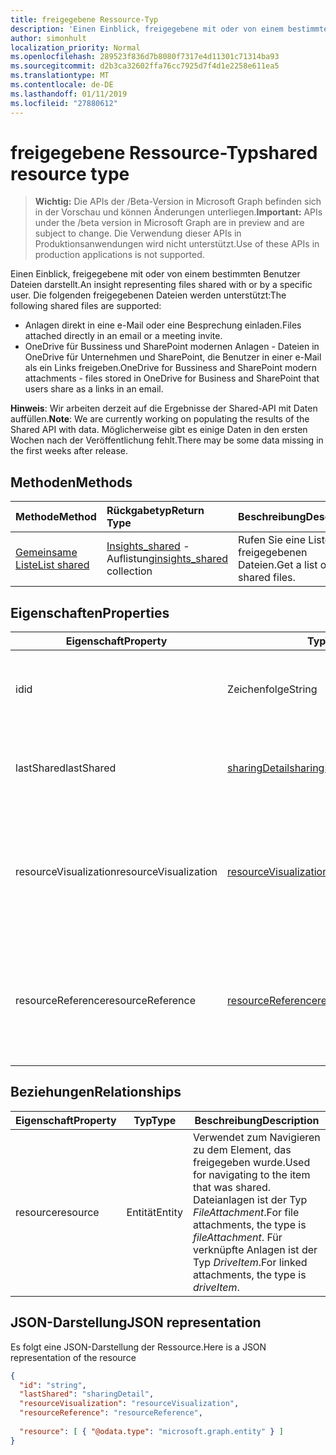 ```yaml
---
title: freigegebene Ressource-Typ
description: 'Einen Einblick, freigegebene mit oder von einem bestimmten Benutzer Dateien darstellt. Die folgenden freigegebenen Dateien werden unterstützt:'
author: simonhult
localization_priority: Normal
ms.openlocfilehash: 289523f836d7b8080f7317e4d11301c71314ba93
ms.sourcegitcommit: d2b3ca32602ffa76cc7925d7f4d1e2258e611ea5
ms.translationtype: MT
ms.contentlocale: de-DE
ms.lasthandoff: 01/11/2019
ms.locfileid: "27880612"
---
```

# <a name="shared-resource-type"></a><span data-ttu-id="d67ac-104">freigegebene Ressource-Typ</span><span class="sxs-lookup"><span data-stu-id="d67ac-104">shared resource type</span></span>

> <span data-ttu-id="d67ac-105">**Wichtig:** Die APIs der /Beta-Version in Microsoft Graph befinden sich in der Vorschau und können Änderungen unterliegen.</span><span class="sxs-lookup"><span data-stu-id="d67ac-105">**Important:** APIs under the /beta version in Microsoft Graph are in preview and are subject to change.</span></span> <span data-ttu-id="d67ac-106">Die Verwendung dieser APIs in Produktionsanwendungen wird nicht unterstützt.</span><span class="sxs-lookup"><span data-stu-id="d67ac-106">Use of these APIs in production applications is not supported.</span></span>

<span data-ttu-id="d67ac-107">Einen Einblick, freigegebene mit oder von einem bestimmten Benutzer Dateien darstellt.</span><span class="sxs-lookup"><span data-stu-id="d67ac-107">An insight representing files shared with or by a specific user.</span></span> <span data-ttu-id="d67ac-108">Die folgenden freigegebenen Dateien werden unterstützt:</span><span class="sxs-lookup"><span data-stu-id="d67ac-108">The following shared files are supported:</span></span>

- <span data-ttu-id="d67ac-109">Anlagen direkt in eine e-Mail oder eine Besprechung einladen.</span><span class="sxs-lookup"><span data-stu-id="d67ac-109">Files attached directly in an email or a meeting invite.</span></span>
- <span data-ttu-id="d67ac-110">OneDrive für Bussiness und SharePoint modernen Anlagen - Dateien in OneDrive für Unternehmen und SharePoint, die Benutzer in einer e-Mail als ein Links freigeben.</span><span class="sxs-lookup"><span data-stu-id="d67ac-110">OneDrive for Bussiness and SharePoint modern attachments - files stored in OneDrive for Business and SharePoint that users share as a links in an email.</span></span>

<span data-ttu-id="d67ac-111">**Hinweis**: Wir arbeiten derzeit auf die Ergebnisse der Shared-API mit Daten auffüllen.</span><span class="sxs-lookup"><span data-stu-id="d67ac-111">**Note**: We are currently working on populating the results of the Shared API with data.</span></span> <span data-ttu-id="d67ac-112">Möglicherweise gibt es einige Daten in den ersten Wochen nach der Veröffentlichung fehlt.</span><span class="sxs-lookup"><span data-stu-id="d67ac-112">There may be some data missing in the first weeks after release.</span></span>

## <a name="methods"></a><span data-ttu-id="d67ac-113">Methoden</span><span class="sxs-lookup"><span data-stu-id="d67ac-113">Methods</span></span>

| <span data-ttu-id="d67ac-114">Methode</span><span class="sxs-lookup"><span data-stu-id="d67ac-114">Method</span></span>       | <span data-ttu-id="d67ac-115">Rückgabetyp</span><span class="sxs-lookup"><span data-stu-id="d67ac-115">Return Type</span></span>  |<span data-ttu-id="d67ac-116">Beschreibung</span><span class="sxs-lookup"><span data-stu-id="d67ac-116">Description</span></span>|
|:---------------|:--------|:----------|
|[<span data-ttu-id="d67ac-117">Gemeinsame Liste</span><span class="sxs-lookup"><span data-stu-id="d67ac-117">List shared</span></span>](../api/insights-list-shared.md) |<span data-ttu-id="d67ac-118">[Insights_shared](insights-shared.md) -Auflistung</span><span class="sxs-lookup"><span data-stu-id="d67ac-118">[insights_shared](insights-shared.md) collection</span></span>| <span data-ttu-id="d67ac-119">Rufen Sie eine Liste der freigegebenen Dateien.</span><span class="sxs-lookup"><span data-stu-id="d67ac-119">Get a list of shared files.</span></span>|

## <a name="properties"></a><span data-ttu-id="d67ac-120">Eigenschaften</span><span class="sxs-lookup"><span data-stu-id="d67ac-120">Properties</span></span>

| <span data-ttu-id="d67ac-121">Eigenschaft</span><span class="sxs-lookup"><span data-stu-id="d67ac-121">Property</span></span>              | <span data-ttu-id="d67ac-122">Typ</span><span class="sxs-lookup"><span data-stu-id="d67ac-122">Type</span></span>                      | <span data-ttu-id="d67ac-123">Beschreibung</span><span class="sxs-lookup"><span data-stu-id="d67ac-123">Description</span></span>  |
| -------------         |---------------            | -------------|
| <span data-ttu-id="d67ac-124">id</span><span class="sxs-lookup"><span data-stu-id="d67ac-124">id</span></span>                    | <span data-ttu-id="d67ac-125">Zeichenfolge</span><span class="sxs-lookup"><span data-stu-id="d67ac-125">String</span></span>                    | <span data-ttu-id="d67ac-126">Eindeutiger Bezeichner der Beziehung.</span><span class="sxs-lookup"><span data-stu-id="d67ac-126">Unique identifier of the relationship.</span></span> <span data-ttu-id="d67ac-127">Schreibgeschützt.</span><span class="sxs-lookup"><span data-stu-id="d67ac-127">Read only.</span></span>        |
| <span data-ttu-id="d67ac-128">lastShared</span><span class="sxs-lookup"><span data-stu-id="d67ac-128">lastShared</span></span>            | [<span data-ttu-id="d67ac-129">sharingDetail</span><span class="sxs-lookup"><span data-stu-id="d67ac-129">sharingDetail</span></span>](insights-sharingdetail.md)                | <span data-ttu-id="d67ac-130">Informationen zu freigegebenen Elements.</span><span class="sxs-lookup"><span data-stu-id="d67ac-130">Details about the shared item.</span></span> <span data-ttu-id="d67ac-131">Schreibgeschützt.</span><span class="sxs-lookup"><span data-stu-id="d67ac-131">Read only.</span></span>        |
| <span data-ttu-id="d67ac-132">resourceVisualization</span><span class="sxs-lookup"><span data-stu-id="d67ac-132">resourceVisualization</span></span> | [<span data-ttu-id="d67ac-133">resourceVisualization</span><span class="sxs-lookup"><span data-stu-id="d67ac-133">resourceVisualization</span></span>](insights-resourcevisualization.md)                | <span data-ttu-id="d67ac-134">Eigenschaften, die Sie verwenden können, um das Dokument in Ihre Erfahrung visualisieren.</span><span class="sxs-lookup"><span data-stu-id="d67ac-134">Properties that you can use to visualize the document in your experience.</span></span> <span data-ttu-id="d67ac-135">Schreibgeschützt.</span><span class="sxs-lookup"><span data-stu-id="d67ac-135">Read-only</span></span>      |
| <span data-ttu-id="d67ac-136">resourceReference</span><span class="sxs-lookup"><span data-stu-id="d67ac-136">resourceReference</span></span>     | [<span data-ttu-id="d67ac-137">resourceReference</span><span class="sxs-lookup"><span data-stu-id="d67ac-137">resourceReference</span></span>](insights-resourcereference.md)                      | <span data-ttu-id="d67ac-138">Referenz-Eigenschaften des freigegebenen Dokuments, wie die Url und den Typ des Dokuments.</span><span class="sxs-lookup"><span data-stu-id="d67ac-138">Reference properties of the shared document, such as the url and type of the document.</span></span> <span data-ttu-id="d67ac-139">Schreibgeschützt.</span><span class="sxs-lookup"><span data-stu-id="d67ac-139">Read-only</span></span>       |

## <a name="relationships"></a><span data-ttu-id="d67ac-140">Beziehungen</span><span class="sxs-lookup"><span data-stu-id="d67ac-140">Relationships</span></span>

| <span data-ttu-id="d67ac-141">Eigenschaft</span><span class="sxs-lookup"><span data-stu-id="d67ac-141">Property</span></span>      | <span data-ttu-id="d67ac-142">Typ</span><span class="sxs-lookup"><span data-stu-id="d67ac-142">Type</span></span>          | <span data-ttu-id="d67ac-143">Beschreibung</span><span class="sxs-lookup"><span data-stu-id="d67ac-143">Description</span></span>  |
| ------------- |---------------| -------------|
| <span data-ttu-id="d67ac-144">resource</span><span class="sxs-lookup"><span data-stu-id="d67ac-144">resource</span></span>      | <span data-ttu-id="d67ac-145">Entität</span><span class="sxs-lookup"><span data-stu-id="d67ac-145">Entity</span></span>        | <span data-ttu-id="d67ac-146">Verwendet zum Navigieren zu dem Element, das freigegeben wurde.</span><span class="sxs-lookup"><span data-stu-id="d67ac-146">Used for navigating to the item that was shared.</span></span> <span data-ttu-id="d67ac-147">Dateianlagen ist der Typ *FileAttachment*.</span><span class="sxs-lookup"><span data-stu-id="d67ac-147">For file attachments, the type is *fileAttachment*.</span></span> <span data-ttu-id="d67ac-148">Für verknüpfte Anlagen ist der Typ *DriveItem*.</span><span class="sxs-lookup"><span data-stu-id="d67ac-148">For linked attachments, the type is *driveItem*.</span></span> |

## <a name="json-representation"></a><span data-ttu-id="d67ac-149">JSON-Darstellung</span><span class="sxs-lookup"><span data-stu-id="d67ac-149">JSON representation</span></span>
<span data-ttu-id="d67ac-150">Es folgt eine JSON-Darstellung der Ressource.</span><span class="sxs-lookup"><span data-stu-id="d67ac-150">Here is a JSON representation of the resource</span></span>

```json
{
  "id": "string",
  "lastShared": "sharingDetail",
  "resourceVisualization": "resourceVisualization",
  "resourceReference": "resourceReference",
  
  "resource": [ { "@odata.type": "microsoft.graph.entity" } ]
}
```
